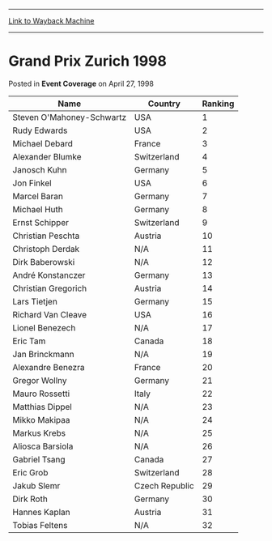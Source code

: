 
---
[Link to Wayback Machine](https://web.archive.org/web/20160303200341/http://magic.wizards.com/en/events/coverage/gpzur98)

[_metadata_:description]:- "NameCountryRankingSteven O'Mahoney-SchwartzUSA1Rudy Edwards USA2Michael DebardFrance3Alexander BlumkeSwitzerland 4Janosch Kuhn Germany5Jon FinkelUSA6Marcel Baran Germany7Michael Huth Germany"
[_metadata_:generator]:- "Drupal 7 (http://drupal.org)"
[_metadata_:node]:- "940071"
[_metadata_:publish_date]:- "1998-04-27"
[_metadata_:source]:- "div-main-content"
[_metadata_:title]:- "Grand Prix Zurich 1998"
[_metadata_:wayback_capture_timestamp]:- "2016-03-03 20:03:41"
[_metadata_:wayback_raw_url]:- "https://web.archive.org/web/20160303200341id_/http://magic.wizards.com/en/events/coverage/gpzur98"
[_metadata_:wayback_url]:- "http://magic.wizards.com/en/events/coverage/gpzur98"
---


Grand Prix Zurich 1998
======================



 Posted in **Event Coverage**
 on April 27, 1998 












| Name | Country | Ranking |
| --- | --- | --- |
| Steven O'Mahoney-Schwartz | USA | 1 |
| Rudy Edwards |  USA | 2 |
| Michael Debard | France | 3 |
| Alexander Blumke | Switzerland |  4 |
| Janosch Kuhn |  Germany | 5 |
| Jon Finkel | USA | 6 |
| Marcel Baran |  Germany | 7 |
| Michael Huth |  Germany | 8 |
| Ernst Schipper | Switzerland |  9 |
| Christian Peschta | Austria | 10 |
| Christoph Derdak | N/A | 11 |
| Dirk Baberowski | N/A | 12 |
| André Konstanczer | Germany | 13 |
| Christian Gregorich | Austria | 14 |
| Lars Tietjen |  Germany | 15 |
| Richard Van Cleave |  USA | 16 |
| Lionel Benezech | N/A | 17 |
| Eric Tam |  Canada | 18 |
| Jan Brinckmann | N/A | 19 |
| Alexandre Benezra | France | 20 |
| Gregor Wollny | Germany | 21 |
| Mauro Rossetti | Italy | 22 |
| Matthias Dippel | N/A | 23 |
| Mikko Makipaa | N/A | 24 |
| Markus Krebs |  N/A | 25 |
| Aliosca Barsiola | N/A | 26 |
| Gabriel Tsang | Canada | 27 |
| Eric Grob |  Switzerland | 28 |
| Jakub Slemr | Czech Republic | 29 |
| Dirk Roth |  Germany | 30 |
| Hannes Kaplan | Austria | 31 |
| Tobias Feltens | N/A | 32 |







